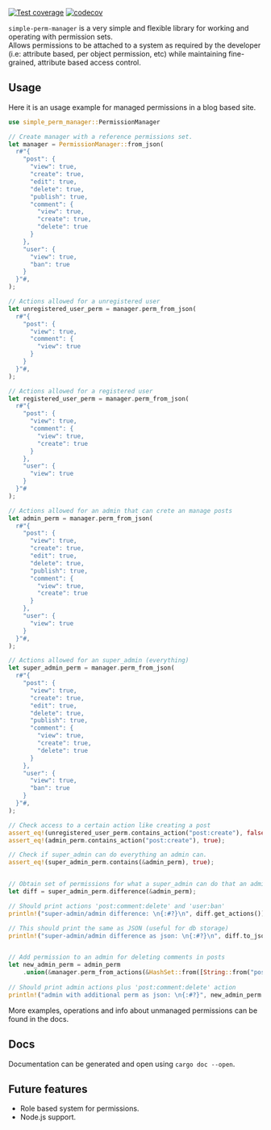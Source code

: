 [![Test coverage](https://github.com/carlos-el/simple-perm-manager/actions/workflows/test-coverage.yml/badge.svg)](https://github.com/carlos-el/simple-perm-manager/actions/workflows/test-coverage.yml)
[![codecov](https://codecov.io/gh/carlos-el/simple-perm-manager/branch/main/graph/badge.svg?token=8CCZEX8MMN)](https://codecov.io/gh/carlos-el/simple-perm-manager)

`simple-perm-manager` is a very simple and flexible library for working and operating with permission sets.  
Allows permissions to be attached to a system as required by the developer (i.e: attribute based, per object permission, etc) while maintaining fine-grained, attribute based access control.

## Usage
Here it is an usage example for managed permissions in a blog based site.
```rust
use simple_perm_manager::PermissionManager

// Create manager with a reference permissions set.
let manager = PermissionManager::from_json(
  r#"{
    "post": {
      "view": true,
      "create": true,
      "edit": true,
      "delete": true,
      "publish": true,
      "comment": {
        "view": true,
        "create": true,
        "delete": true
      }
    },
    "user": {
      "view": true,
      "ban": true
    }
  }"#,
);

// Actions allowed for a unregistered user
let unregistered_user_perm = manager.perm_from_json(
  r#"{
    "post": {
      "view": true,
      "comment": {
        "view": true
      }
    }
  }"#,
);

// Actions allowed for a registered user
let registered_user_perm = manager.perm_from_json(
  r#"{
    "post": {
      "view": true,
      "comment": {
        "view": true,
        "create": true
      }
    },
    "user": {
      "view": true
    }
  }"#
);

// Actions allowed for an admin that can crete an manage posts
let admin_perm = manager.perm_from_json(
  r#"{
    "post": {
      "view": true,
      "create": true,
      "edit": true,
      "delete": true,
      "publish": true,
      "comment": {
        "view": true,
        "create": true
      }
    },
    "user": {
      "view": true
    }
  }"#,
);

// Actions allowed for an super_admin (everything)
let super_admin_perm = manager.perm_from_json(
  r#"{
    "post": {
      "view": true,
      "create": true,
      "edit": true,
      "delete": true,
      "publish": true,
      "comment": {
        "view": true,
        "create": true,
        "delete": true
      }
    },
    "user": {
      "view": true,
      "ban": true
    }
  }"#,
);

// Check access to a certain action like creating a post
assert_eq!(unregistered_user_perm.contains_action("post:create"), false);
assert_eq!(admin_perm.contains_action("post:create"), true);

// Check if super_admin can do everything an admin can.
assert_eq!(super_admin_perm.contains(&admin_perm), true);


// Obtain set of permissions for what a super_admin can do that an admin can not.
let diff = super_admin_perm.difference(&admin_perm);

// Should print actions 'post:comment:delete' and 'user:ban'
println!("super-admin/admin difference: \n{:#?}\n", diff.get_actions());

// This should print the same as JSON (useful for db storage)
println!("super-admin/admin difference as json: \n{:#?}\n", diff.to_json());


// Add permission to an admin for deleting comments in posts
let new_admin_perm = admin_perm
    .union(&manager.perm_from_actions(&HashSet::from([String::from("post:comment:delete")])));
    
// Should print admin actions plus 'post:comment:delete' action
println!("admin with additional perm as json: \n{:#?}", new_admin_perm.get_actions());
```
More examples, operations and info about unmanaged permissions can be found in the docs.

## Docs
Documentation can be generated and open using `cargo doc --open`.

## Future features
 - Role based system for permissions.
 - Node.js support.